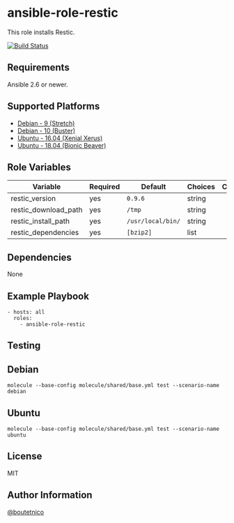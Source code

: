 ansible-role-restic
===================

This role installs Restic.

[![Build Status](https://travis-ci.org/boutetnico/ansible-role-restic.svg?branch=master)](https://travis-ci.org/boutetnico/ansible-role-restic)

Requirements
------------

Ansible 2.6 or newer.

Supported Platforms
-------------------
- [Debian - 9 (Stretch)](https://wiki.debian.org/DebianStretch)
- [Debian - 10 (Buster)](https://wiki.debian.org/DebianBuster)
- [Ubuntu - 16.04 (Xenial Xerus)](http://releases.ubuntu.com/16.04/)
- [Ubuntu - 18.04 (Bionic Beaver)](http://releases.ubuntu.com/18.04/)


Role Variables
--------------

| Variable                     | Required | Default                         | Choices   | Comments                                      |
|------------------------------|----------|---------------------------------|-----------|-----------------------------------------------|
| restic_version               | yes      | `0.9.6`                         | string    |                                               |
| restic_download_path         | yes      | `/tmp`                          | string    |                                               |
| restic_install_path          | yes      | `/usr/local/bin/`               | string    |                                               |
| restic_dependencies          | yes      | `[bzip2]`                       | list    |                                               |

Dependencies
------------

None

Example Playbook
----------------

    - hosts: all
      roles:
        - ansible-role-restic

Testing
-------

## Debian

`molecule --base-config molecule/shared/base.yml test --scenario-name debian`

## Ubuntu

`molecule --base-config molecule/shared/base.yml test --scenario-name ubuntu`

License
-------

MIT

Author Information
------------------

[@boutetnico](https://github.com/boutetnico)
